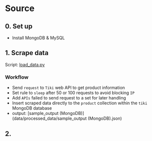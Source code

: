 # Source

## 0. Set up
- Install MongoDB & MySQL

## 1. Scrape data
Script: [load_data.py](src/load_data.py)
### Workflow
- Send `request` to `Tiki` web API to get product information
- Set rule to `sleep` after 50 or 100 requests to avoid blocking `IP`
- Add `APIs` failed to send request to a set for later handling
- Insert scraped data directly to the `product` collection within the `tiki` MongoDB database
- output: [sample_output (MongoDB)](data/processed_data/sample_output (MongoDB).json)

## 2. 
